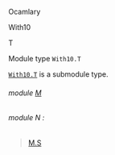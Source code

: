 Ocamlary

With10

T

Module type `With10.T`

[`With10.T`]() is a submodule type.

<a id="module-M"></a>

###### module [M](Ocamlary.With10.module-type-T.M.md)

<a id="module-N"></a>

###### module N :

> [M.S](Ocamlary.With10.module-type-T.M.md#module-type-S)
